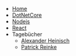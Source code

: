 <!-- _navbar.md -->

* [Home](/)
* [DotNetCore](dotnetcore/index.md)
* [Nodejs](nodejs/index.md)
* [React](react/index.md)
* Tagebücher
	* [Alexander Heinisch](devdiarys/alexanderheinisch)
	* [Patrick Reinke](devdiarys/patrickreinke)
